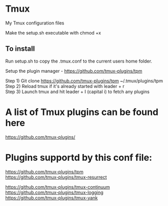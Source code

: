 # Tmux
My Tmux configuration files

Make the setup.sh executable with chmod +x

## To install
Run setup.sh to copy the .tmux.conf to the current users home folder.<br>

Setup the plugin manager - https://github.com/tmux-plugins/tpm

Step 1) Git clone https://github.com/tmux-plugins/tpm ~/.tmux/plugins/tpm<br>
Step 2) Reload tmux if it's already started with leader + r <br>
Step 3) Launch tmux and hit leader + I (capital i) to fetch any plugins<br>

# A list of Tmux plugins can be found here
https://github.com/tmux-plugins/

# Plugins supportd by this conf file:
https://github.com/tmux-plugins/tpm<br>
https://github.com/tmux-plugins/tmux-resurrect<br>

https://github.com/tmux-plugins/tmux-continuum<br>
https://github.com/tmux-plugins/tmux-logging<br>
https://github.com/tmux-plugins/tmux-yank<br>

